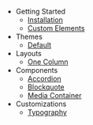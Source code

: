 - Getting Started
  - [Installation](/getting-started/installation.md)
  - [Custom Elements](/getting-started/custom-elements.md)
- Themes
  - [Default](/themes/default.md)
- Layouts
  - [One Column](/layouts/one-column.md)
- Components
  - [Accordion](/components/accordion.md)
  - [Blockquote](/components/blockquote.md)
  - [Media Container](/components/media-widget.md)
- Customizations
  - [Typography](/customizations/typography.md)